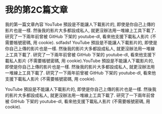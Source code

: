 # 我的第2C篇文章

我的第一篇文章內容
YouTube 預設是不能讓人下載影片的, 即使是你自己上傳的影片也是一樣. 然後我的影片大多都設成私人, 就更沒辦法用一堆線上工具下載了. 研究了一下兩年前曾被 GitHub 下架的 youtube-dl, 看來他支援下載私人影片 (不需要帳號密碼, 用 cookie).
sdfadsf
YouTube 預設是不能讓人下載影片的, 即使是你自己上傳的影片也是一樣. 然後我的影片大多都設成私人, 就更沒辦法用一堆線上工具下載了. 研究了一下兩年前曾被 GitHub 下架的 youtube-dl, 看來他支援下載私人影片 (不需要帳號密碼, 用 cookie).YouTube 預設是不能讓人下載影片的, 即使是你自己上傳的影片也是一樣. 然後我的影片大多都設成私人, 就更沒辦法用一堆線上工具下載了. 研究了一下兩年前曾被 GitHub 下架的 youtube-dl, 看來他支援下載私人影片 (不需要帳號密碼, 用 cookie).

YouTube 預設是不能讓人下載影片的, 即使是你自己上傳的影片也是一樣. 然後我的影片大多都設成私人, 就更沒辦法用一堆線上工具下載了. 研究了一下兩年前曾被 GitHub 下架的 youtube-dl, 看來他支援下載私人影片 (不需要帳號密碼, 用 cookie).
